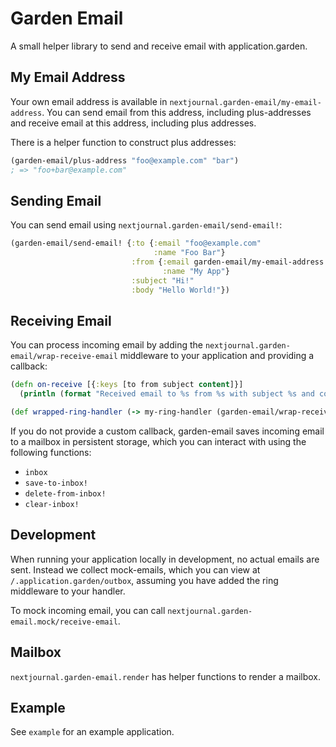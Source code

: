 # Garden Email

A small helper library to send and receive email with application.garden. 

## My Email Address

Your own email address is available in `nextjournal.garden-email/my-email-address`.
You can send email from this address, including plus-addresses and receive email at this address, including plus addresses.

There is a helper function to construct plus addresses:

``` clojure
(garden-email/plus-address "foo@example.com" "bar")
; => "foo+bar@example.com"
```

## Sending Email

You can send email using `nextjournal.garden-email/send-email!`:

``` clojure
(garden-email/send-email! {:to {:email "foo@example.com"
                                :name "Foo Bar"}
                           :from {:email garden-email/my-email-address
                                  :name "My App"}
                           :subject "Hi!"
                           :body "Hello World!"})
```

## Receiving Email

You can process incoming email by adding the `nextjournal.garden-email/wrap-receive-email` middleware to your application and providing a callback:

``` clojure
(defn on-receive [{:keys [to from subject content]}]
  (println (format "Received email to %s from %s with subject %s and content %s." to from subject content)))

(def wrapped-ring-handler (-> my-ring-handler (garden-email/wrap-receive-email on-receive)))
```

If you do not provide a custom callback, garden-email saves incoming email to a mailbox in persistent storage, which you can interact with using the following functions:

- `inbox`
- `save-to-inbox!`
- `delete-from-inbox!`
- `clear-inbox!`

## Development

When running your application locally in development, no actual emails are sent. Instead we collect mock-emails, which you can view at `/.application.garden/outbox`, assuming you have added the ring middleware to your handler.

To mock incoming email, you can call `nextjournal.garden-email.mock/receive-email`.

## Mailbox

`nextjournal.garden-email.render` has helper functions to render a mailbox.

## Example

See `example` for an example application.

